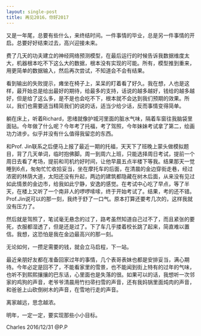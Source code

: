 ```yaml
---
layout: single-post
title: 再见2016，你好2017
---
```


又是一年尾，总要有些什么，来终结时间。一件事情的毕业，总是另一件事情的开启。总要好好结束过去，高兴迎接未来。

费了几天的功夫建立的神经网络预测模型，在最后运行的时候告诉我数据维度太大，机器根本吃不下这么大的数据，根本没有实现的可能。所有，模型推到重来，用更简单的数据输入，然后再次尝试，不知道会不会有结果。

看到输出的失败提示，瘫坐在椅子上，呆呆的盯着看了好久。我在想，人也是这样，最开始总是给出最好的期待，给最多的支持，话说的越多越好，钱给的越多越好，但是给了这么多，是不是也会吃不下，根本就不会达到我们预期的效果。所以，我们也需要适当精简我们的说的话，适当少给少话，反而事情变得简单。

躺在床上，听着Richard，思绪就像护城河里面的脏水气味，隔着车窗往我脑袋里面钻。今年做了什么呢？今年考了托福，考了驾照，今年妹妹考试拿了第二，绘画功力进步。似乎并没有什么值得我留恋的东西。

和Prof. Jin联系之后便马上报了最近一期的托福，天天下了班晚上蒙头做模拟题目，背了几天单词，临时抱佛脚。周一到周六上班，只能选择周日考试，提前一个周日去看了考场，提前和司机约好时间，让他早晨五点半楼下等我。结果那天一觉睡到6点，匆匆忙忙收拾妥当，坐在摩托车的后面，在清晨的金边穿街走巷，经过浓密的林荫大道，太阳还没有升起，两边的建筑都隐藏在树木后面，从来没有见过如此情景的金边市，给我如此宁静，安逸的感觉。在考试中心吃了早点，等了半天，在楼上又听了一个南非人的啰啰嗦嗦，终于开始考试了。结果，考的还不错。Prof.Jin说可以的那一刻，我终于舒了一口气。原本打算还要考几次的，这样我就没有压力了。

然后就是驾照了，笔试毫无悬念的过了，路考虽然知道自己过不了，而且紧张的要死，衣服都湿透了，但是还是过了。下了车几乎搂着校长跳了起来，简直难以置信。我想，这恐怕是我在金边最高兴的那一刻。

无论如何，一攒足需要的钱，就会立马启程，下一站。

最近亲朋好友都在准备回家过年的事情，几个表哥表妹也都是安排妥当，满心期待。今年必定是回不了，不能看家里的雪景，也不能闻到街上特有的过年的气味，也听不到熙熙攘攘的巴东话，心里面也是失落的很。如果可以的话，我想听一次邻家的鸡狗的声音，老爷爷清晨用竹扫帚扫雪的声音，还有我妈锅里面炖肉的声音，和爸爸上山砍倒树木的声音，在雪地行走的声音。

离家越远，思念越浓。

明年，一定一定，要实现那些小小目标。





 
Charles 2016/12/31 @P.P 

